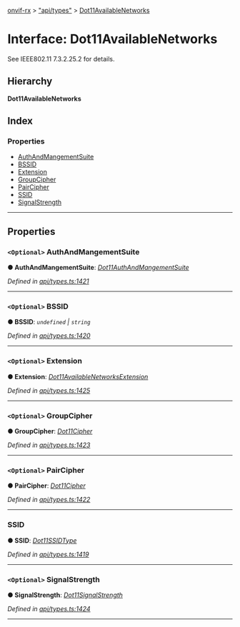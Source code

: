[onvif-rx](../README.md) > ["api/types"](../modules/_api_types_.md) > [Dot11AvailableNetworks](../interfaces/_api_types_.dot11availablenetworks.md)

# Interface: Dot11AvailableNetworks

See IEEE802.11 7.3.2.25.2 for details.

## Hierarchy

**Dot11AvailableNetworks**

## Index

### Properties

* [AuthAndMangementSuite](_api_types_.dot11availablenetworks.md#authandmangementsuite)
* [BSSID](_api_types_.dot11availablenetworks.md#bssid)
* [Extension](_api_types_.dot11availablenetworks.md#extension)
* [GroupCipher](_api_types_.dot11availablenetworks.md#groupcipher)
* [PairCipher](_api_types_.dot11availablenetworks.md#paircipher)
* [SSID](_api_types_.dot11availablenetworks.md#ssid)
* [SignalStrength](_api_types_.dot11availablenetworks.md#signalstrength)

---

## Properties

<a id="authandmangementsuite"></a>

### `<Optional>` AuthAndMangementSuite

**● AuthAndMangementSuite**: *[Dot11AuthAndMangementSuite](../enums/_api_types_.dot11authandmangementsuite.md)*

*Defined in [api/types.ts:1421](https://github.com/patrickmichalina/onvif-rx/blob/034e4d6/src/api/types.ts#L1421)*

___
<a id="bssid"></a>

### `<Optional>` BSSID

**● BSSID**: *`undefined` \| `string`*

*Defined in [api/types.ts:1420](https://github.com/patrickmichalina/onvif-rx/blob/034e4d6/src/api/types.ts#L1420)*

___
<a id="extension"></a>

### `<Optional>` Extension

**● Extension**: *[Dot11AvailableNetworksExtension](_api_types_.dot11availablenetworksextension.md)*

*Defined in [api/types.ts:1425](https://github.com/patrickmichalina/onvif-rx/blob/034e4d6/src/api/types.ts#L1425)*

___
<a id="groupcipher"></a>

### `<Optional>` GroupCipher

**● GroupCipher**: *[Dot11Cipher](../enums/_api_types_.dot11cipher.md)*

*Defined in [api/types.ts:1423](https://github.com/patrickmichalina/onvif-rx/blob/034e4d6/src/api/types.ts#L1423)*

___
<a id="paircipher"></a>

### `<Optional>` PairCipher

**● PairCipher**: *[Dot11Cipher](../enums/_api_types_.dot11cipher.md)*

*Defined in [api/types.ts:1422](https://github.com/patrickmichalina/onvif-rx/blob/034e4d6/src/api/types.ts#L1422)*

___
<a id="ssid"></a>

###  SSID

**● SSID**: *[Dot11SSIDType](../modules/_api_types_.md#dot11ssidtype)*

*Defined in [api/types.ts:1419](https://github.com/patrickmichalina/onvif-rx/blob/034e4d6/src/api/types.ts#L1419)*

___
<a id="signalstrength"></a>

### `<Optional>` SignalStrength

**● SignalStrength**: *[Dot11SignalStrength](../enums/_api_types_.dot11signalstrength.md)*

*Defined in [api/types.ts:1424](https://github.com/patrickmichalina/onvif-rx/blob/034e4d6/src/api/types.ts#L1424)*

___

